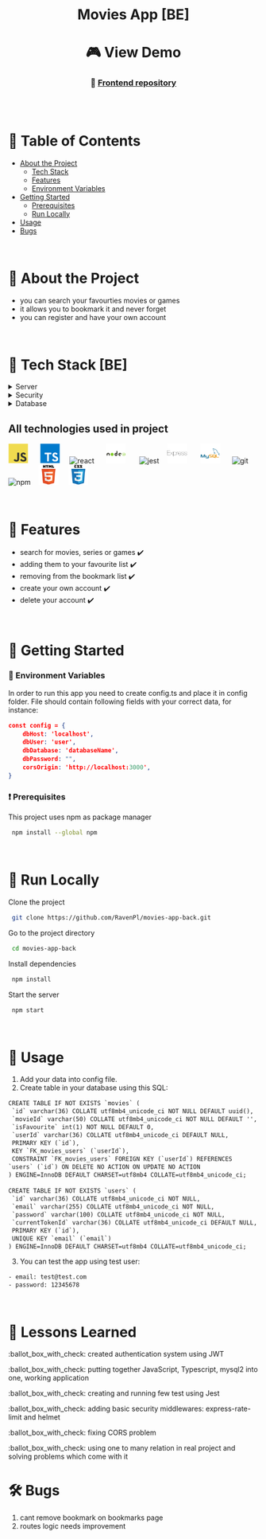 <div align="center">  
  <h1>Movies App [BE]</h1>
  
# :video_game: View Demo</a> 
###  :link: <a href="https://github.com/RavenPl/movies-app-front.git"> Frontend repository</a> 
</div>  
<!-- Table of Contents -->  

<br/>
<br/>

# :notebook_with_decorative_cover: Table of Contents

- [About the Project](#star2-about-the-project)
    * [Tech Stack](#space_invader-tech-stack)
    * [Features](#dart-features)
    * [Environment Variables](#key-environment-variables)
- [Getting Started](#toolbox-getting-started)
    * [Prerequisites](#heavy_exclamation_mark-prerequisites)
    * [Run Locally](#running-run-locally)
- [Usage](#eyes-usage)
- [Bugs](#hammer_and_wrench-project-status)

<br/>

# :star2: About the Project

* you can search your favourties movies or games
* it allows you to bookmark it and never forget
* you can register and have your own account

<br/>

# :space_invader: Tech Stack [BE]

<details>  
  <summary>Server</summary>  
  <ul>  
    <li>Express.js</li>  
    <li>TypeScript</li>
  </ul>  
</details>  
<details>  
<summary>Security</summary>  
<ul>  
 <li>JWT</li>
<li>Helmet</li> 
<li>Express Rate Limit</li>
</ul>  
</details>  
<details>  
<summary>Database</summary>  
  <ul>  
    <li>MySQL</li>  
  </ul>  
</details>  

## All technologies used in project

<p align="left">
<img src="https://raw.githubusercontent.com/devicons/devicon/master/icons/javascript/javascript-original.svg" alt="javascript" width="40" height="40"/> &nbsp;&nbsp;&nbsp;&nbsp;
<img src="https://raw.githubusercontent.com/devicons/devicon/master/icons/typescript/typescript-original.svg" alt="typescript" width="40" height="40"/> &nbsp;&nbsp;&nbsp;
<img src="https://www.vectorlogo.zone/logos/reactjs/reactjs-icon.svg" alt="react" width="40" height="40"/> &nbsp;&nbsp;&nbsp;&nbsp;
<img src="https://raw.githubusercontent.com/devicons/devicon/master/icons/nodejs/nodejs-original-wordmark.svg" alt="nodejs" width="40" height="40"/> &nbsp; &nbsp;&nbsp;&nbsp;
<img src="https://www.vectorlogo.zone/logos/jestjsio/jestjsio-icon.svg" alt="jest" width="40" height="40"/>&nbsp;&nbsp;&nbsp;
<img src="https://raw.githubusercontent.com/github/explore/80688e429a7d4ef2fca1e82350fe8e3517d3494d/topics/express/express.png" alt="express js" height="40"/> &nbsp; &nbsp;&nbsp;&nbsp;
<img src="https://raw.githubusercontent.com/devicons/devicon/master/icons/mysql/mysql-original-wordmark.svg" alt="mysql" width="40" height="40"/> &nbsp; &nbsp;&nbsp;
<img src="https://www.vectorlogo.zone/logos/git-scm/git-scm-icon.svg" alt="git" width="40" height="40"/>&nbsp;&nbsp;&nbsp;
<img src="https://www.vectorlogo.zone/logos/npmjs/npmjs-ar21.svg" alt="npm" width="40" height="40"/>&nbsp;&nbsp;&nbsp;
 <img src="https://raw.githubusercontent.com/devicons/devicon/master/icons/html5/html5-original-wordmark.svg" alt="html5" width="40" height="40"/> &nbsp; &nbsp;
<img src="https://raw.githubusercontent.com/devicons/devicon/master/icons/css3/css3-original-wordmark.svg" alt="css3" width="40" height="40"/> &nbsp;&nbsp;
</p>

<br/>
<!-- Features -->  

# :dart: Features

- search for movies, series or games :heavy_check_mark:
- adding them to your favourite list :heavy_check_mark:
- removing from the bookmark list :heavy_check_mark:
- create your own account :heavy_check_mark:
- delete your account :heavy_check_mark:

<br/>

# :toolbox: Getting Started

### :key: Environment Variables

In order to run this app you need to create config.ts and place it in config folder. File should contain following
fields with your correct data, for instance:

```json  
const config = {  
    dbHost: 'localhost',  
    dbUser: 'user',  
    dbDatabase: 'databaseName',
    dbPassword: "",
    corsOrigin: 'http://localhost:3000',  
}
```

<!-- Prerequisites -->  

### :heavy_exclamation_mark: Prerequisites

This project uses npm as package manager

```bash  
 npm install --global npm  
```  

<br/>

<!-- Run Locally -->  

# :running: Run Locally

Clone the project

```bash  
 git clone https://github.com/RavenPl/movies-app-back.git
```  

Go to the project directory

```bash  
 cd movies-app-back 
```  

Install dependencies

```bash  
 npm install  
```  

Start the server

```bash  
 npm start  
```  
<br/>
<!-- Usage -->  

# :eyes: Usage

1. Add your data into config file.
2. Create table in your database using this SQL:

 ```
 CREATE TABLE IF NOT EXISTS `movies` (
  `id` varchar(36) COLLATE utf8mb4_unicode_ci NOT NULL DEFAULT uuid(),
  `movieId` varchar(50) COLLATE utf8mb4_unicode_ci NOT NULL DEFAULT '',
  `isFavourite` int(1) NOT NULL DEFAULT 0,
  `userId` varchar(36) COLLATE utf8mb4_unicode_ci DEFAULT NULL,
  PRIMARY KEY (`id`),
  KEY `FK_movies_users` (`userId`),
  CONSTRAINT `FK_movies_users` FOREIGN KEY (`userId`) REFERENCES `users` (`id`) ON DELETE NO ACTION ON UPDATE NO ACTION
) ENGINE=InnoDB DEFAULT CHARSET=utf8mb4 COLLATE=utf8mb4_unicode_ci;

CREATE TABLE IF NOT EXISTS `users` (
  `id` varchar(36) COLLATE utf8mb4_unicode_ci NOT NULL,
  `email` varchar(255) COLLATE utf8mb4_unicode_ci NOT NULL,
  `password` varchar(100) COLLATE utf8mb4_unicode_ci NOT NULL,
  `currentTokenId` varchar(36) COLLATE utf8mb4_unicode_ci DEFAULT NULL,
  PRIMARY KEY (`id`),
  UNIQUE KEY `email` (`email`)
) ENGINE=InnoDB DEFAULT CHARSET=utf8mb4 COLLATE=utf8mb4_unicode_ci;
 ```
 3. You can test the app using test user:
 
 ```
 - email: test@test.com
 - password: 12345678
 ```
 
<br/>

# :deciduous_tree: Lessons Learned

<p> :ballot_box_with_check: created authentication system using JWT
<p> :ballot_box_with_check: putting together JavaScript, Typescript, mysql2 into one, working application</p>
<p> :ballot_box_with_check: creating and running few test using Jest</p>
<p> :ballot_box_with_check: adding basic security middlewares: express-rate-limit and helmet</p>
<p> :ballot_box_with_check: fixing CORS problem</p>
<p> :ballot_box_with_check: using one to many relation in real project and solving problems which come with it 

<br/>

# :hammer_and_wrench: Bugs
  
1. cant remove bookmark on bookmarks page 
2. routes logic needs improvement
